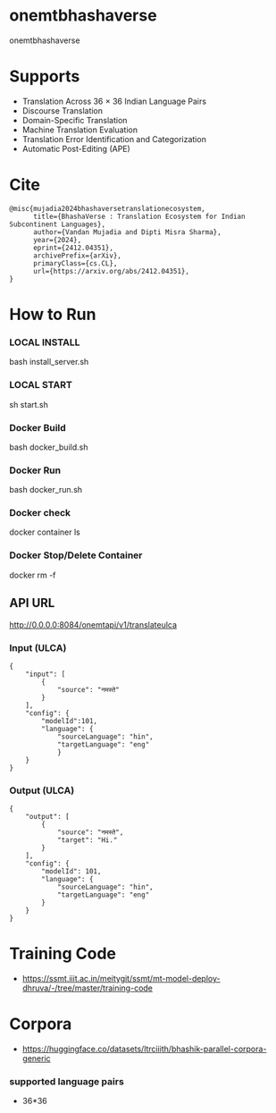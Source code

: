 # onemtbhashaverse
onemtbhashaverse

# Supports

- Translation Across 36 × 36 Indian Language Pairs
- Discourse Translation
- Domain-Specific Translation
- Machine Translation Evaluation
- Translation Error Identification and Categorization
- Automatic Post-Editing (APE)


# Cite

```
@misc{mujadia2024bhashaversetranslationecosystem,
      title={BhashaVerse : Translation Ecosystem for Indian Subcontinent Languages}, 
      author={Vandan Mujadia and Dipti Misra Sharma},
      year={2024},
      eprint={2412.04351},
      archivePrefix={arXiv},
      primaryClass={cs.CL},
      url={https://arxiv.org/abs/2412.04351}, 
}
```

# How to Run

### LOCAL INSTALL

bash install_server.sh

### LOCAL START

sh start.sh

### Docker Build

bash docker_build.sh 

### Docker Run

bash docker_run.sh 

### Docker check

docker container ls

### Docker Stop/Delete Container

docker rm -f <container-id>




## API URL 

http://0.0.0.0:8084/onemtapi/v1/translateulca

### Input (ULCA)
```
{
    "input": [
        {
            "source": "नमस्ते"
        }
    ],
    "config": {
        "modelId":101,
        "language": {
            "sourceLanguage": "hin",
            "targetLanguage": "eng"
            }
    }
}
```
### Output (ULCA)
```
{
    "output": [
        {
            "source": "नमस्ते",
            "target": "Hi."
        }
    ],
    "config": {
        "modelId": 101,
        "language": {
            "sourceLanguage": "hin",
            "targetLanguage": "eng"
        }
    }
}
```
# Training Code
- https://ssmt.iiit.ac.in/meitygit/ssmt/mt-model-deploy-dhruva/-/tree/master/training-code

# Corpora
- https://huggingface.co/datasets/ltrciiith/bhashik-parallel-corpora-generic 

### supported language pairs
- 36*36




